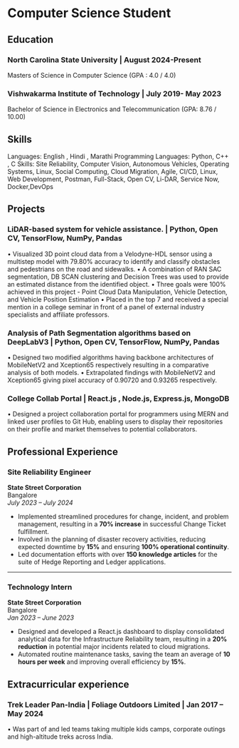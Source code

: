# Computer Science Student

## Education

### North Carolina State University | August 2024-Present
Masters of Science in Computer Science (GPA : 4.0 / 4.0)

### Vishwakarma Institute of Technology | July 2019- May 2023
Bachelor of Science in Electronics and Telecommunication (GPA: 8.76 / 10.00)

## Skills

Languages: English , Hindi , Marathi
Programming Languages: Python, C++ , C 
Skills:  Site Reliability, Computer Vision, Autonomous Vehicles,  Operating Systems, Linux, Social Computing, Cloud Migration,
Agile, CI/CD, Linux, Web Development, Postman, Full-Stack, Open CV, Li-DAR, Service Now, Docker,DevOps

## Projects

### LiDAR-based system for vehicle assistance. | Python, Open CV, TensorFlow, NumPy, Pandas
• Visualized 3D point cloud data from a Velodyne-HDL sensor using a multistep model with 79.80% accuracy to
identify and classify obstacles and pedestrians on the road and sidewalks.
• A combination of RAN SAC segmentation, DB SCAN clustering and Decision Trees was used to provide an estimated
distance from the identified object.
• Three goals were 100% achieved in this project - Point Cloud Data Manipulation, Vehicle Detection, and Vehicle
Position Estimation
• Placed in the top 7 and received a special mention in a college seminar in front of a panel of external industry
specialists and affiliate professors.

### Analysis of Path Segmentation algorithms based on DeepLabV3 | Python, Open CV, TensorFlow, NumPy, Pandas
• Designed two modified algorithms having backbone architectures of MobileNetV2 and Xception65 respectively
resulting in a comparative analysis of both models.
• Extrapolated findings with MobileNetV2 and Xception65 giving pixel accuracy of 0.90720 and 0.93265 respectively.

### College Collab Portal | React.js , Node.js, Express.js, MongoDB
• Designed a project collaboration portal for programmers using MERN and linked user profiles to Git Hub, enabling
users to display their repositories on their profile and market themselves to potential collaborators.

## Professional Experience

### Site Reliability Engineer  
**State Street Corporation**  
Bangalore  
*July 2023 – July 2024*  

- Implemented streamlined procedures for change, incident, and problem management, resulting in a **70% increase** in successful Change Ticket fulfillment.  
- Involved in the planning of disaster recovery activities, reducing expected downtime by **15%** and ensuring **100% operational continuity**.  
- Led documentation efforts with over **150 knowledge articles** for the suite of Hedge Reporting and Ledger applications.  

---

### Technology Intern  
**State Street Corporation**  
Bangalore  
*Jan 2023 – June 2023*  

- Designed and developed a React.js dashboard to display consolidated analytical data for the Infrastructure Reliability team, resulting in a **20% reduction** in potential major incidents related to cloud migrations.  
- Automated routine maintenance tasks, saving the team an average of **10 hours per week** and improving overall efficiency by **15%**.  


## Extracurricular experience

### Trek Leader Pan-India | Foliage Outdoors Limited | Jan 2017 – May 2024
• Was part of and led teams taking multiple kids camps, corporate outings and high-altitude treks across India.



  
